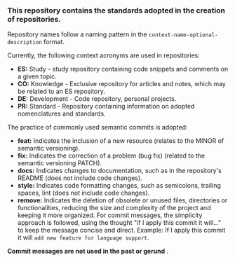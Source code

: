 
### This repository contains the standards adopted in the creation of repositories. ###

Repository names follow a naming pattern in the `context-name-optional-description` format.

Currently, the following context acronyms are used in repositories:

* __ES:__ Study - study repository containing code snippets and comments on a given topic.
* __CO:__ Knowledge - Exclusive repository for articles and notes, which may be related to an ES repository.
* __DE:__ Development - Code repository, personal projects.
* __PR:__ Standard - Repository containing information on adopted nomenclatures and standards.
  
 The practice of commonly used semantic commits is adopted:

* __feat:__ Indicates the inclusion of a new resource (relates to the MINOR of semantic versioning).
* __fix:__ Indicates the correction of a problem (bug fix) (related to the semantic versioning PATCH).
* __docs:__ Indicates changes to documentation, such as in the repository's README (does not include code changes).
* __style:__ Indicates code formatting changes, such as semicolons, trailing spaces, lint (does not include code changes).
* __remove:__ Indicates the deletion of obsolete or unused files, directories or functionalities, reducing the size and complexity of the project and keeping it more organized.
For commit messages, the simplicity approach is followed, using the thought "if I apply this commit it will..." to keep the message concise and direct. Example: If I apply this commit it will `add new feature for language support`.

__Commit messages are not used in the past or gerund__ .
